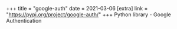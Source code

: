+++
title = "google-auth"
date = 2021-03-06
[extra]
link = "https://pypi.org/project/google-auth/"
+++
Python library - Google Authentication

